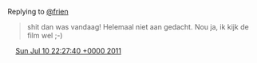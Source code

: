 Replying to [@frien](https://twitter.com/frien/status/88698918665330688)

> shit dan was vandaag\! Helemaal niet aan gedacht\. Nou ja, ik kijk de film wel ;\-\)

<img src="../../media/tweet.ico" width="12" /> [Sun Jul 10 22:27:40 +0000 2011](https://twitter.com/DromerDenker/status/90185446432309248)